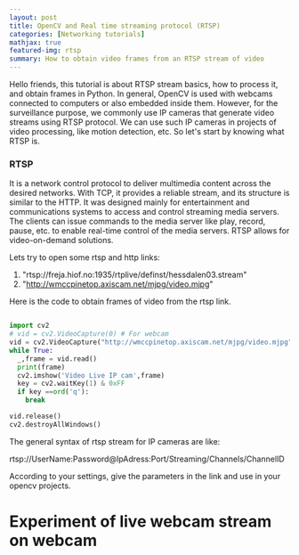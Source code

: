 ```yaml
---
layout: post
title: OpenCV and Real time streaming protocol (RTSP)
categories: [Networking tutorials]
mathjax: true
featured-img: rtsp
summary: How to obtain video frames from an RTSP stream of video
---
```


Hello friends, this tutorial is about RTSP stream basics, how to process it, and obtain frames in Python. In general, OpenCV is used with webcams connected to computers or also embedded inside them. However, for the surveillance purpose, we commonly use IP cameras that generate video streams using
RTSP protocol. We can use such IP cameras in projects of video processing, like motion detection, etc. So let's start by knowing what RTSP is.

### RTSP

It is a network control protocol to deliver multimedia content across the desired networks. With TCP, it provides a reliable stream, and its structure is similar to the HTTP. It was designed mainly for entertainment and communications systems to access and control streaming media servers. The clients can issue commands
to the media server like play, record, pause, etc. to enable real-time control of the media servers. RTSP allows for video-on-demand solutions.

Lets try to open some rtsp and http links:

1. "rtsp://freja.hiof.no:1935/rtplive/definst/hessdalen03.stream"
2. "http://wmccpinetop.axiscam.net/mjpg/video.mjpg"

Here is the code to obtain frames of video from the rtsp link. 

```python

import cv2
# vid = cv2.VideoCapture(0) # For webcam
vid = cv2.VideoCapture("http://wmccpinetop.axiscam.net/mjpg/video.mjpg") # For streaming links
while True:
  _,frame = vid.read()
  print(frame)
  cv2.imshow('Video Live IP cam',frame)
  key = cv2.waitKey(1) & 0xFF
  if key ==ord('q'):
    break

vid.release()
cv2.destroyAllWindows()

```

The general syntax of rtsp stream for IP cameras are like:

rtsp://UserName:Password@IpAdress:Port/Streaming/Channels/ChannelID

According to your settings, give the parameters in the link and use in your opencv projects.


# Experiment of live webcam stream on webcam
